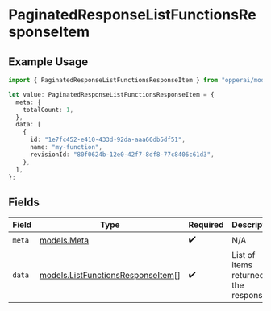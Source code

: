 # PaginatedResponseListFunctionsResponseItem

## Example Usage

```typescript
import { PaginatedResponseListFunctionsResponseItem } from "opperai/models";

let value: PaginatedResponseListFunctionsResponseItem = {
  meta: {
    totalCount: 1,
  },
  data: [
    {
      id: "1e7fc452-e410-433d-92da-aaa66db5df51",
      name: "my-function",
      revisionId: "80f0624b-12e0-42f7-8df8-77c8406c61d3",
    },
  ],
};
```

## Fields

| Field                                                                        | Type                                                                         | Required                                                                     | Description                                                                  |
| ---------------------------------------------------------------------------- | ---------------------------------------------------------------------------- | ---------------------------------------------------------------------------- | ---------------------------------------------------------------------------- |
| `meta`                                                                       | [models.Meta](../models/meta.md)                                             | :heavy_check_mark:                                                           | N/A                                                                          |
| `data`                                                                       | [models.ListFunctionsResponseItem](../models/listfunctionsresponseitem.md)[] | :heavy_check_mark:                                                           | List of items returned in the response                                       |